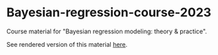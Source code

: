# Bayesian-regression-course-2023

Course material for "Bayesian regression modeling: theory &amp; practice".

See rendered version of this material [here](https://michael-franke.github.io/Bayesian-regression/).
